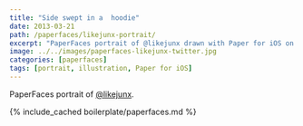 ```yaml
---
title: "Side swept in a  hoodie"
date: 2013-03-21
path: /paperfaces/likejunx-portrait/
excerpt: "PaperFaces portrait of @likejunx drawn with Paper for iOS on an iPad."
image: ../../images/paperfaces-likejunx-twitter.jpg
categories: [paperfaces]
tags: [portrait, illustration, Paper for iOS]
---
```


PaperFaces portrait of [@likejunx](https://twitter.com/likejunx).

{% include_cached boilerplate/paperfaces.md %}
